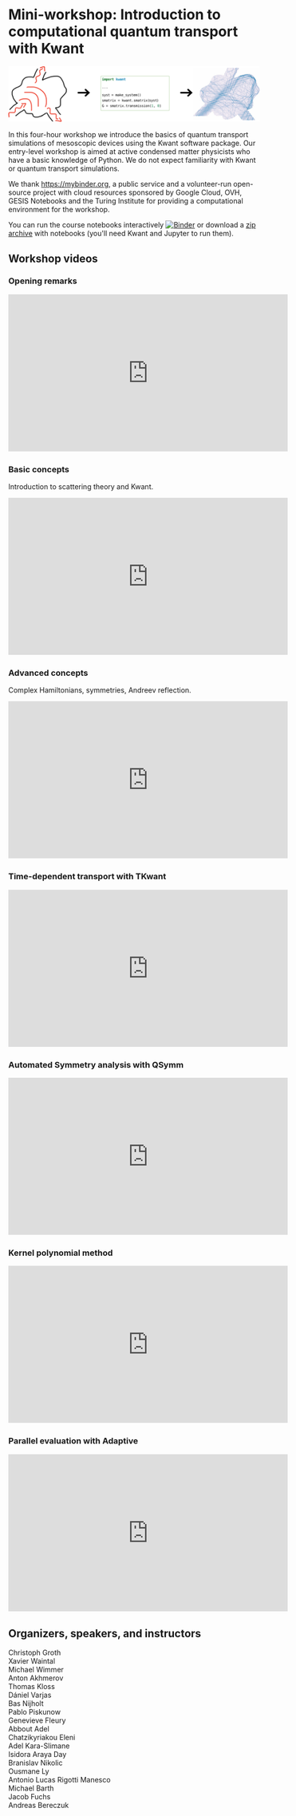 # Mini-workshop: Introduction to computational quantum transport with Kwant

![Kwant workflow](media/kwant-workflow.svg)

In this four-hour workshop we introduce the basics of quantum transport simulations of mesoscopic devices using the Kwant software package.
Our entry-level workshop is aimed at active condensed matter physicists who have a basic knowledge of Python.
We do not expect familiarity with Kwant or quantum transport simulations.

We thank https://mybinder.org, a public service and a volunteer-run open-source project with cloud resources sponsored by Google Cloud, OVH, GESIS Notebooks and the Turing Institute for providing a computational environment for the workshop.

You can run the course notebooks interactively [![Binder](https://mybinder.org/badge_logo.svg)](https://mybinder.org/v2/git/https%3A%2F%2Fgitlab.kwant-project.org%2Fkwant%2Fminicourse.git/master?filepath=index.md) or download a [zip archive](https://gitlab.kwant-project.org/kwant/minicourse/builds/artifacts/master/raw/qt_workshop_notebooks.zip?job=prepare%20archive) with notebooks (you'll need Kwant and Jupyter to run them).

## Workshop videos

### Opening remarks

<iframe width="560" height="315" src="https://www.youtube-nocookie.com/embed/pekeiQbuJu8" frameborder="0" allow="accelerometer; autoplay; encrypted-media; gyroscope; picture-in-picture" allowfullscreen></iframe>

### Basic concepts

Introduction to scattering theory and Kwant.
<iframe width="560" height="315" src="https://www.youtube-nocookie.com/embed/BULVn-4B6eo" frameborder="0" allow="accelerometer; autoplay; encrypted-media; gyroscope; picture-in-picture" allowfullscreen></iframe>

### Advanced concepts

Complex Hamiltonians, symmetries, Andreev reflection.
<iframe width="560" height="315" src="https://www.youtube-nocookie.com/embed/fJVddzLcC3A" frameborder="0" allow="accelerometer; autoplay; encrypted-media; gyroscope; picture-in-picture" allowfullscreen></iframe>

### Time-dependent transport with TKwant
<iframe width="560" height="315" src="https://www.youtube-nocookie.com/embed/urqS4egZLQU" frameborder="0" allow="accelerometer; autoplay; encrypted-media; gyroscope; picture-in-picture" allowfullscreen></iframe>

### Automated Symmetry analysis with QSymm
<iframe width="560" height="315" src="https://www.youtube-nocookie.com/embed/zkxPUb4F-J4" frameborder="0" allow="accelerometer; autoplay; encrypted-media; gyroscope; picture-in-picture" allowfullscreen></iframe>

### Kernel polynomial method
<iframe width="560" height="315" src="https://www.youtube-nocookie.com/embed/KlnSw12NSfE" frameborder="0" allow="accelerometer; autoplay; encrypted-media; gyroscope; picture-in-picture" allowfullscreen></iframe>

### Parallel evaluation with Adaptive
<iframe width="560" height="315" src="https://www.youtube-nocookie.com/embed/U-oyD1zpHGw" frameborder="0" allow="accelerometer; autoplay; encrypted-media; gyroscope; picture-in-picture" allowfullscreen></iframe>

## Organizers, speakers, and instructors

Christoph Groth  
Xavier Waintal  
Michael Wimmer  
Anton Akhmerov  
Thomas Kloss  
Dániel Varjas  
Bas Nijholt  
Pablo Piskunow  
Genevieve Fleury  
Abbout Adel  
Chatzikyriakou Eleni  
Adel Kara-Slimane  
Isidora Araya Day  
Branislav Nikolic  
Ousmane Ly  
Antonio Lucas Rigotti Manesco  
Michael Barth  
Jacob Fuchs  
Andreas Bereczuk

